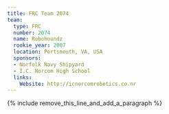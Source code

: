 ```yaml
---
title: FRC Team 2074
team:
  type: FRC
  number: 2074
  name: Robohoundz
  rookie_year: 2007
  location: Portsmouth, VA, USA
  sponsors:
  - Norfolk Navy Shipyard
  - I.C. Norcom High School
  links:
    Website: http://icnorcomrobotics.co.nr
---
```


{% include remove_this_line_and_add_a_paragraph %}